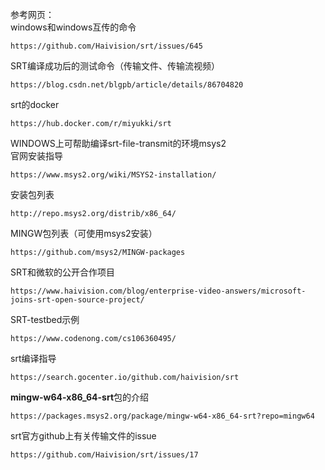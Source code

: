 参考网页：<br />
windows和windows互传的命令
```
https://github.com/Haivision/srt/issues/645
```
SRT编译成功后的测试命令（传输文件、传输流视频）
```
https://blog.csdn.net/blgpb/article/details/86704820
```
srt的docker
```
https://hub.docker.com/r/miyukki/srt
```
WINDOWS上可帮助编译srt-file-transmit的环境msys2<br />
官网安装指导<br />
```
https://www.msys2.org/wiki/MSYS2-installation/
```
安装包列表
```
http://repo.msys2.org/distrib/x86_64/
```
MINGW包列表（可使用msys2安装）
```
https://github.com/msys2/MINGW-packages
```
SRT和微软的公开合作项目
```
https://www.haivision.com/blog/enterprise-video-answers/microsoft-joins-srt-open-source-project/
```
SRT-testbed示例
```
https://www.codenong.com/cs106360495/
```
srt编译指导
```
https://search.gocenter.io/github.com/haivision/srt
```
**mingw-w64-x86_64-srt**包的介绍
```
https://packages.msys2.org/package/mingw-w64-x86_64-srt?repo=mingw64
```
srt官方github上有关传输文件的issue
```
https://github.com/Haivision/srt/issues/17
```
